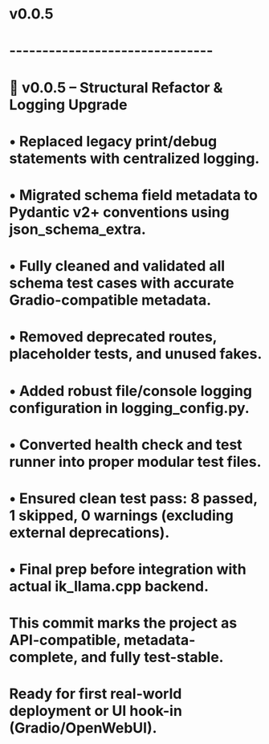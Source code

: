 # v0.0.5
# -------------------------------
# 🔧 v0.0.5 – Structural Refactor & Logging Upgrade
#
# • Replaced legacy print/debug statements with centralized logging.
# • Migrated schema field metadata to Pydantic v2+ conventions using json_schema_extra.
# • Fully cleaned and validated all schema test cases with accurate Gradio-compatible metadata.
# • Removed deprecated routes, placeholder tests, and unused fakes.
# • Added robust file/console logging configuration in logging_config.py.
# • Converted health check and test runner into proper modular test files.
# • Ensured clean test pass: 8 passed, 1 skipped, 0 warnings (excluding external deprecations).
# • Final prep before integration with actual ik_llama.cpp backend.
#
# This commit marks the project as API-compatible, metadata-complete, and fully test-stable.
# Ready for first real-world deployment or UI hook-in (Gradio/OpenWebUI).